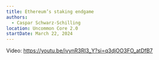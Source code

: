 ```yaml
---
title: Ethereum’s staking endgame
authors:
  - Caspar Schwarz-Schilling
location: Uncommon Core 2.0
startDate: March 22, 2024
---
```


Video: <https://youtu.be/ivynR3RI3_Y?si=q3djOO3FO_atDfB7>
